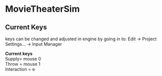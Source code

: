 # MovieTheaterSim

## Current Keys ##
keys can be changed and adjusted in engine by going in to: Edit -> Project Settings... -> Input Manager

**Current keys**<br />
Supply= mouse 0<br />
Throw = mouse 1<br />
Interaction = e<br />